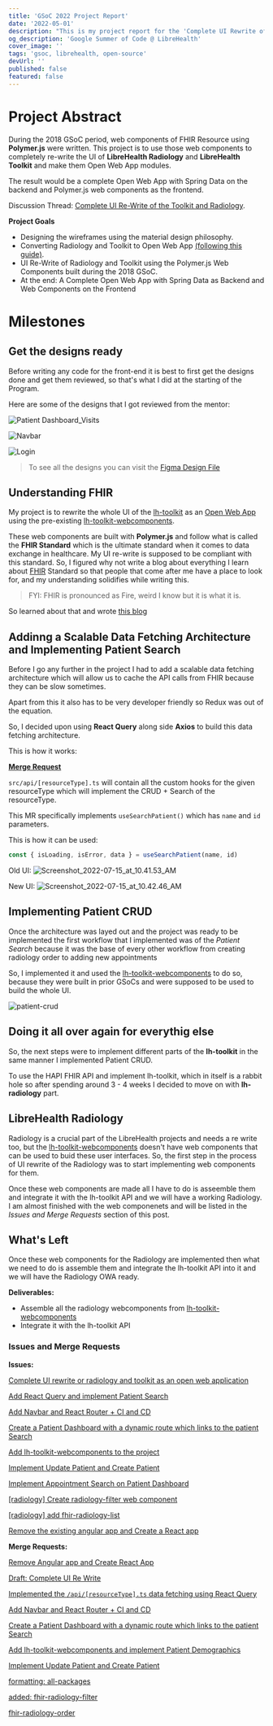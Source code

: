 ```yaml
---
title: 'GSoC 2022 Project Report'
date: '2022-05-01'
description: "This is my project report for the 'Complete UI Rewrite of Radiology and Toolkit"
og_description: 'Google Summer of Code @ LibreHealth'
cover_image: ''
tags: 'gsoc, librehealth, open-source'
devUrl: ''
published: false
featured: false
---
```


# Project Abstract

During the 2018 GSoC period, web components of FHIR Resource using **Polymer.js** were written. This project is to use
those web components to completely re-write the UI of **LibreHealth Radiology** and **LibreHealth Toolkit** and make them
Open Web App modules.

The result would be a complete Open Web App with Spring Data on the backend and Polymer.js web components as
the frontend.

Discussion Thread: [Complete UI Re-Write of the Toolkit and Radiology](https://forums.librehealth.io/t/project-complete-ui-rewrite-or-radiology-and-toolkit-as-an-open-web-application/4323/59).

**Project Goals**

- Designing the wireframes using the material design philosophy.
- Converting Radiology and Toolkit to Open Web App [(following this guide)](https://wiki.openmrs.org/display/docs/Open+Web+Apps+Module).
- UI Re-Write of Radiology and Toolkit using the Polymer.js Web Components built during the 2018 GSoC.
- At the end:
  A Complete Open Web App with Spring Data as Backend and Web Components on the Frontend

# Milestones

## Get the designs ready

Before writing any code for the front-end it is best to first get the designs done and get them reviewed, so that's what I did at the starting of the Program.

Here are some of the designs that I got reviewed from the mentor:

![Patient Dashboard_Visits](https://user-images.githubusercontent.com/69139607/191218971-1305721e-d3c5-441e-b1fe-882aec179700.png)

![Navbar](https://user-images.githubusercontent.com/69139607/191218986-80a3a600-79d2-4a09-ab3f-7e3f57c7e82c.png)

![Login](https://user-images.githubusercontent.com/69139607/191218991-5e57122d-f652-4b84-9623-08babded435f.png)

> To see all the designs you can visit the [Figma Design File](https://www.figma.com/file/PmNa9wiIVpBDw7btMMtbyX/LH-Radiology-and-Toolkit-Wireframes?node-id=218%3A211)

## Understanding FHIR

My project is to rewrite the whole UI of the [lh-toolkit](https://radiology.librehealth.io) as an [Open Web App](https://github.com/openmrs/openmrs-module-owa) using the pre-existing [lh-toolkit-webcomponents](https://gitlab.com/librehealth/toolkit/lh-toolkit-webcomponents).

These web components are built with **Polymer.js** and follow what is called the **FHIR Standard** which is the
ultimate standard when it comes to data exchange in healthcare. My UI re-write is supposed to be compliant with this
standard. So, I figured why not write a blog about everything I learn about [FHIR](https://www.hl7.org/fhir/) Standard
so that people that come after me have a place to look for, and my understanding solidifies while writing this.

> FYI: FHIR is pronounced as Fire, weird I know but it is what it is.

So learned about that and wrote [this blog](https://rosekamallove.vercel.app/blogs/7-fhir-standard)

## Addinng a Scalable Data Fetching Architecture and Implementing Patient Search

Before I go any further in the project I had to add a scalable data fetching architecture which will allow us to cache the API calls from FHIR because they can be slow sometimes.

Apart from this it also has to be very developer friendly so Redux was out of the equation.

So, I decided upon using **React Query** along side **Axios** to build this data fetching architecture.

This is how it works:

**[Merge Request](https://gitlab.com/librehealth/radiology/lh-radiology-owa/-/merge_requests/5)**

`src/api/[resourceType].ts` will contain all the custom hooks for the given resourceType which will implement the CRUD + Search of the resourceType.

This MR specifically implements `useSearchPatient()` which has `name` and `id` parameters.

This is how it can be used:

```jsx
const { isLoading, isError, data } = useSearchPatient(name, id)
```

Old UI:
![Screenshot_2022-07-15_at_10.41.53_AM](https://gitlab.com/librehealth/radiology/lh-radiology-owa/uploads/e67bea79f71c6536c2a59417426494fe/Screenshot_2022-07-15_at_10.41.53_AM.jpg)

New UI:
![Screenshot_2022-07-15_at_10.42.46_AM](https://gitlab.com/librehealth/radiology/lh-radiology-owa/uploads/0fd2e2de9322dd99242769f864c781c2/Screenshot_2022-07-15_at_10.42.46_AM.jpg)

## Implementing Patient CRUD

Once the architecture was layed out and the project was ready to be implemented the first workflow that I implemented was of the _Patient Search_ because it was the base of every other workflow from creating radiology order to adding new appointments

So, I implemented it and used the [lh-toolkit-webcomponents](https://gitlab.com/librehealth/toolkit/lh-toolkit-webcomponents) to do so, because they were built in prior GSoCs and were supposed to be used to build the whole UI.

![patient-crud](https://user-images.githubusercontent.com/69139607/191224194-f6c19d0a-9955-4255-a863-9f7409f4ba5a.gif)

## Doing it all over again for everythig else

So, the next steps were to implement different parts of the **lh-toolkit** in the same manner I implemented Patient CRUD.

To use the HAPI FHIR API and implement lh-toolkit, which in itself is a rabbit hole so after spending around 3 - 4 weeks I decided to move on with **lh-radiology** part.

## LibreHealth Radiology

Radiology is a crucial part of the LibreHealth projects and needs a re write too, but the [lh-toolkit-webcomponents](https://gitlab.com/librehealth/toolkit/lh-toolkit-webcomponents) doesn't have web components that can be used to buid these user interfaces. So, the first step in the process of UI rewrite of the Radiology was to start implementing web components for them.

Once these web components are made all I have to do is asseemble them and integrate it with the lh-toolkit API and we will have a working Radiology. I am almost finished with the web componenets and will be listed in the _Issues and Merge Requests_ section of this post.

## What's Left

Once these web components for the Radiology are implemented then what we need to do is assemble them and integrate the lh-toolkit API into it and we will have the Radiology OWA ready.

**Deliverables:**

- Assemble all the radiology webcomponents from [lh-toolkit-webcomponents](https://gitlab.com/librehealth/toolkit/lh-toolkit-webcomponents)
- Integrate it with the lh-toolkit API

### Issues and Merge Requests

**Issues:**

[Complete UI rewrite or radiology and toolkit as an open web application](https://gitlab.com/librehealth/radiology/lh-radiology-owa/-/issues/2)

[Add React Query and implement Patient Search](https://gitlab.com/librehealth/radiology/lh-radiology-owa/-/issues/4)

[Add Navbar and React Router + CI and CD](https://gitlab.com/librehealth/radiology/lh-radiology-owa/-/issues/5)

[Create a Patient Dashboard with a dynamic route which links to the patient Search](https://gitlab.com/librehealth/radiology/lh-radiology-owa/-/issues/6)

[Add lh-toolkit-webcomponents to the project](https://gitlab.com/librehealth/radiology/lh-radiology-owa/-/issues/7)

[Implement Update Patient and Create Patient](https://gitlab.com/librehealth/radiology/lh-radiology-owa/-/issues/8)

[Implement Appointment Search on Patient Dashboard](https://gitlab.com/librehealth/radiology/lh-radiology-owa/-/issues/9)

[[radiology] Create radiology-filter web component](https://gitlab.com/librehealth/toolkit/lh-toolkit-webcomponents/-/issues/119)

[[radiology] add fhir-radiology-list](https://gitlab.com/librehealth/toolkit/lh-toolkit-webcomponents/-/issues/120)

[Remove the existing angular app and Create a React app](https://gitlab.com/librehealth/radiology/lh-radiology-owa/-/issues/3)

**Merge Requests:**

[Remove Angular app and Create React App](https://gitlab.com/librehealth/radiology/lh-radiology-owa/-/merge_requests/4)

[Draft: Complete UI Re Write](https://gitlab.com/librehealth/radiology/lh-radiology-owa/-/merge_requests/3)

[Implemented the `/api/[resourceType].ts` data fetching using React Query](https://gitlab.com/librehealth/radiology/lh-radiology-owa/-/merge_requests/5)

[Add Navbar and React Router + CI and CD](https://gitlab.com/librehealth/radiology/lh-radiology-owa/-/merge_requests/6)

[Create a Patient Dashboard with a dynamic route which links to the patient Search](https://gitlab.com/librehealth/radiology/lh-radiology-owa/-/merge_requests/7)

[Add lh-toolkit-webcomponents and implement Patient Demographics](https://gitlab.com/librehealth/radiology/lh-radiology-owa/-/merge_requests/8)

[Implement Update Patient and Create Patient](https://gitlab.com/librehealth/radiology/lh-radiology-owa/-/merge_requests/9)

[formatting: all-packages](https://gitlab.com/librehealth/toolkit/lh-toolkit-webcomponents/-/merge_requests/137)

[added: fhir-radiology-filter](https://gitlab.com/librehealth/toolkit/lh-toolkit-webcomponents/-/merge_requests/139)

[fhir-radiology-order](https://gitlab.com/librehealth/toolkit/lh-toolkit-webcomponents/-/merge_requests/140)


